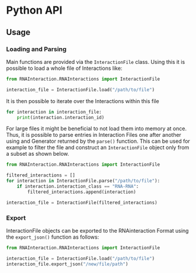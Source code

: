 # Python API

## Usage

### Loading and Parsing

Main functions are provided via the `InteractionFile` class.
Using this it is possible to load a whole file of Interactions like:

```python
from RNAInteraction.RNAInteractions import InteractionFile

interaction_file = InteractionFile.load("/path/to/file")
```

It is then possible to iterate over the Interactions within this file

```python
for interaction in interaction_file:
    print(interaction.interaction_id)
```

For large files it might be beneficial to not load them into memory at once.
Thus, it is possible to parse entries in Interaction Files one after another using
and Generator returned by the `parse()` function.
This can be used  for example to filter the file and construct an `InteractionFile` object
only from a subset as shown below.

```python
from RNAInteraction.RNAInteractions import InteractionFile

filtered_interactions = []
for interaction in InteractionFile.parse("/path/to/file"):
    if interaction.interaction_class == "RNA-RNA":
        filtered_interactions.append(interaction)

interaction_file = InteractionFile(filtered_interactions)
```

### Export

InteractionFile objects can be exported to the RNAinteraction Format using the 
``export_json()`` function as follows:

```python
from RNAInteraction.RNAInteractions import InteractionFile

interaction_file = InteractionFile.load("/path/to/file")
interaction_file.export_json("/new/file/path")
```